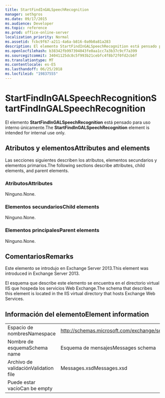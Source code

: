 ```yaml
---
title: StartFindInGALSpeechRecognition
manager: sethgros
ms.date: 09/17/2015
ms.audience: Developer
ms.topic: reference
ms.prod: office-online-server
localization_priority: Normal
ms.assetid: fcbc9f67-a211-4a6a-b816-0a9b0a81a283
description: El elemento StartFindInGALSpeechRecognition está pensado para uso interno únicamente.
ms.openlocfilehash: b38342fb997394043fe0aa1cc7a3b37c9cf7a399
ms.sourcegitcommit: 34041125dc8c5f993b21cebfc4f8b72f0fd2cb6f
ms.translationtype: MT
ms.contentlocale: es-ES
ms.lasthandoff: 06/25/2018
ms.locfileid: "19837555"
---
```

# <a name="startfindingalspeechrecognition"></a><span data-ttu-id="02ccf-103">StartFindInGALSpeechRecognition</span><span class="sxs-lookup"><span data-stu-id="02ccf-103">StartFindInGALSpeechRecognition</span></span>

<span data-ttu-id="02ccf-104">El elemento **StartFindInGALSpeechRecognition** está pensado para uso interno únicamente.</span><span class="sxs-lookup"><span data-stu-id="02ccf-104">The **StartFindInGALSpeechRecognition** element is intended for internal use only.</span></span> 

## <a name="attributes-and-elements"></a><span data-ttu-id="02ccf-105">Atributos y elementos</span><span class="sxs-lookup"><span data-stu-id="02ccf-105">Attributes and elements</span></span>

<span data-ttu-id="02ccf-106">Las secciones siguientes describen los atributos, elementos secundarios y elementos primarios.</span><span class="sxs-lookup"><span data-stu-id="02ccf-106">The following sections describe attributes, child elements, and parent elements.</span></span>
  
### <a name="attributes"></a><span data-ttu-id="02ccf-107">Atributos</span><span class="sxs-lookup"><span data-stu-id="02ccf-107">Attributes</span></span>

<span data-ttu-id="02ccf-108">Ninguno.</span><span class="sxs-lookup"><span data-stu-id="02ccf-108">None.</span></span>
  
### <a name="child-elements"></a><span data-ttu-id="02ccf-109">Elementos secundarios</span><span class="sxs-lookup"><span data-stu-id="02ccf-109">Child elements</span></span>

<span data-ttu-id="02ccf-110">Ninguno.</span><span class="sxs-lookup"><span data-stu-id="02ccf-110">None.</span></span>
  
### <a name="parent-elements"></a><span data-ttu-id="02ccf-111">Elementos principales</span><span class="sxs-lookup"><span data-stu-id="02ccf-111">Parent elements</span></span>

<span data-ttu-id="02ccf-112">Ninguno.</span><span class="sxs-lookup"><span data-stu-id="02ccf-112">None.</span></span>
  
## <a name="remarks"></a><span data-ttu-id="02ccf-113">Comentarios</span><span class="sxs-lookup"><span data-stu-id="02ccf-113">Remarks</span></span>

<span data-ttu-id="02ccf-114">Este elemento se introdujo en Exchange Server 2013.</span><span class="sxs-lookup"><span data-stu-id="02ccf-114">This element was introduced in Exchange Server 2013.</span></span>
  
<span data-ttu-id="02ccf-115">El esquema que describe este elemento se encuentra en el directorio virtual IIS que hospeda los servicios Web Exchange.</span><span class="sxs-lookup"><span data-stu-id="02ccf-115">The schema that describes this element is located in the IIS virtual directory that hosts Exchange Web Services.</span></span>
  
## <a name="element-information"></a><span data-ttu-id="02ccf-116">Información del elemento</span><span class="sxs-lookup"><span data-stu-id="02ccf-116">Element information</span></span>

|||
|:-----|:-----|
|<span data-ttu-id="02ccf-117">Espacio de nombres</span><span class="sxs-lookup"><span data-stu-id="02ccf-117">Namespace</span></span>  <br/> |http://schemas.microsoft.com/exchange/services/2006/messages  <br/> |
|<span data-ttu-id="02ccf-118">Nombre de esquema</span><span class="sxs-lookup"><span data-stu-id="02ccf-118">Schema name</span></span>  <br/> |<span data-ttu-id="02ccf-119">Esquema de mensajes</span><span class="sxs-lookup"><span data-stu-id="02ccf-119">Messages schema</span></span>  <br/> |
|<span data-ttu-id="02ccf-120">Archivo de validación</span><span class="sxs-lookup"><span data-stu-id="02ccf-120">Validation file</span></span>  <br/> |<span data-ttu-id="02ccf-121">Messages.xsd</span><span class="sxs-lookup"><span data-stu-id="02ccf-121">Messages.xsd</span></span>  <br/> |
|<span data-ttu-id="02ccf-122">Puede estar vacío</span><span class="sxs-lookup"><span data-stu-id="02ccf-122">Can be empty</span></span>  <br/> ||
   

